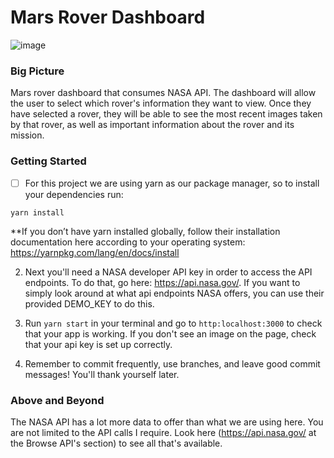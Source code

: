 # Mars Rover Dashboard

![image](https://user-images.githubusercontent.com/52779920/194505742-693ec81d-bd96-4609-9fd4-2a7795568a3a.png)


### Big Picture

Mars rover dashboard that consumes NASA API. The dashboard will allow the user to select which rover's information they want to view. Once they have selected a rover, they will be able to see the most recent images taken by that rover, as well as important information about the rover and its mission. 

### Getting Started

 - [ ] For this project we are using yarn as our package manager, so to install your dependencies run:

```yarn install``` 

**If you don’t have yarn installed globally, follow their installation documentation here according to your operating system: https://yarnpkg.com/lang/en/docs/install

2. Next you'll need a NASA developer API key in order to access the API endpoints. To do that, go here: https://api.nasa.gov/. If you want to simply look around at what api endpoints NASA offers, you can use their provided DEMO_KEY to do this.

3. Run `yarn start` in your terminal and go to `http:localhost:3000` to check that your app is working. If you don't see an image on the page, check that your api key is set up correctly.

4. Remember to commit frequently, use branches, and leave good commit messages! You'll thank yourself later.

### Above and Beyond

The NASA API has a lot more data to offer than what we are using here. You are not limited to the API calls I require. Look here (https://api.nasa.gov/ at the Browse API's section) to see all that's available.





